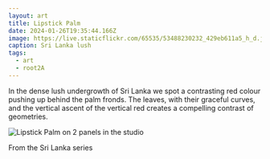 ```yaml
---
layout: art
title: Lipstick Palm
date: 2024-01-26T19:35:44.166Z
image: https://live.staticflickr.com/65535/53488230232_429eb611a5_h_d.jpg
caption: Sri Lanka lush
tags:
  - art
  - root2A
---
```

In the dense lush undergrowth of Sri Lanka we spot a contrasting red colour pushing up behind the palm fronds. The leaves, with their graceful curves, and the vertical ascent of the vertical red creates a compelling contrast of geometries.

![Lipstick Palm on 2 panels in the studio](https://live.staticflickr.com/65535/53499743231_8b76b386e3_h_d.jpg "Lipstick Palm on 2 panels in the studio")

From the Sri Lanka series